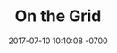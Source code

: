 ---
title: "On the Grid"
description: Learn how to use CSS's most powerful layout tool - Grid
layout: post
date: 2017-07-10 10:10:08 -0700
type: tool
category: front-end javascript css
tags: none
permalink: /projects/on-the-grid
external_url: https://ericwindmill.github.io/on-the-grid/
---
